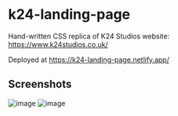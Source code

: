 # k24-landing-page
Hand-written CSS replica of K24 Studios website: 
https://www.k24studios.co.uk/

Deployed at https://k24-landing-page.netlify.app/

Screenshots
---
![image](https://user-images.githubusercontent.com/101207404/173620236-3d6bc9d4-0494-4ba1-814f-9e169c173e0a.png)
![image](https://user-images.githubusercontent.com/101207404/173620325-195f6e80-864f-40c4-8bc1-9266fe5b35e8.png)
